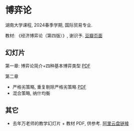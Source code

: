 # 博弈论
湖南大学课程, 2024春季学期, 国际贸易专业.

教材: 《经济博弈论（第四版）》, 谢识予.
[豆瓣页面](https://book.douban.com/subject/30389848/) 

## 幻灯片
第一章: 博弈论简介+四种基本博弈类型 [PDF](slides/ch1.pdf)
<!-- [Chapter 1](slides/ch1.md) -->

第二章 
- 严格劣策略, 重复剔除严格劣策略 [PDF](slides/ch2.pdf)
- 混合策略, 纳什均衡


## 其它
- 去年万老师的教学幻灯片 + 教材 PDF, 供参考.
[阿里云盘链接](https://www.alipan.com/s/FiWZEDqBxQy)